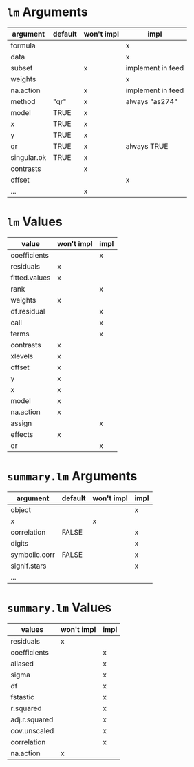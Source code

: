 # `lm` Arguments

argument|default|won't impl|impl
---|---|---|---
formula|||x|
data|||x|
subset||x|implement in feed
weights|||x|
na.action||x|implement in feed
method|"qr"|x|always "as274"
model|TRUE|x||
x|TRUE|x||
y|TRUE|x||
qr|TRUE|x|always TRUE
singular.ok|TRUE|x||
contrasts||x||
offset|||x|
...||x||


# `lm` Values

value|won't impl|impl
---|---|---
coefficients||x
residuals|x|
fitted.values|x|
rank||x
weights|x|
df.residual||x
call||x
terms||x
contrasts|x|
xlevels|x|
offset|x|
y|x|
x|x|
model|x|
na.action|x|
assign||x
effects|x|
qr||x


# `summary.lm` Arguments

argument|default|won't impl|impl
---|---|---|---
object|||x
x||x|
correlation|FALSE||x
digits|||x
symbolic.corr|FALSE||x
signif.stars|||x
...|||


# `summary.lm` Values

values|won't impl|impl
---|---|---
residuals|x|
coefficients||x
aliased||x
sigma||x
df||x
fstastic||x
r.squared||x
adj.r.squared||x
cov.unscaled||x
correlation||x
na.action|x|